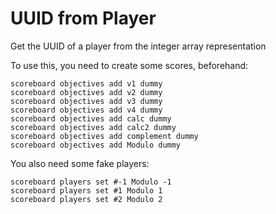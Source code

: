 # UUID from Player
Get the UUID of a player from the integer array representation

To use this, you need to create some scores, beforehand:
```mcfunction
scoreboard objectives add v1 dummy
scoreboard objectives add v2 dummy
scoreboard objectives add v3 dummy
scoreboard objectives add v4 dummy
scoreboard objectives add calc dummy
scoreboard objectives add calc2 dummy
scoreboard objectives add complement dummy
scoreboard objectives add Modulo dummy
```

You also need some fake players:
```mcfunction
scoreboard players set #-1 Modulo -1
scoreboard players set #1 Modulo 1
scoreboard players set #2 Modulo 2
```